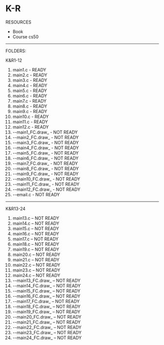 # K-R
RESOURCES
- Book
- Course cs50
  
-------------------------------------------------------------------------------------------------------------------------------------------------------------------------------------------------------------------------------

FOLDERS:

K&R1-12
  1. main1.c - READY
  2. main2.c - READY
  3. main3.c - READY
  4. main4.c - READY
  5. main5.c - READY
  6. main6.c - READY
  7. main7.c - READY
  8. main8.c - READY
  9. main9.c - READY
  10. main10.c - READY
  11. main11.c - READY
  12. main12.c - READY
  13. --main1_FC.draw_ - NOT READY
  14. --main2_FC.draw_ - NOT READY
  15. --main3_FC.draw_ - NOT READY
  16. --main4_FC.draw_ - NOT READY
  17. --main5_FC.draw_ - NOT READY
  18. --main6_FC.draw_ - NOT READY
  19. --main7_FC.draw_ - NOT READY
  20. --main8_FC.draw_ - NOT READY
  21. --main9_FC.draw_ - NOT READY
  22. --main10_FC.draw_ - NOT READY
  23. --main11_FC.draw_ - NOT READY
  24. --main12_FC.draw_ - NOT READY
  25. --email.c - NOT READY

-------------------------------------------------------------------------------------------------------------------------------------------------------------------------------------------------------------------------------
K&R13-24
  1. main13.c  – NOT READY
  2. main14.c  – NOT READY
  3. main15.c  – NOT READY
  4. main16.c  – NOT READY
  5. main17.c  – NOT READY
  6. main18.c  – NOT READY
  7. main19.c  – NOT READY
  8. main20.c  – NOT READY
  9. main21.c  – NOT READY
  10. main22.c  – NOT READY
  11. main23.c  – NOT READY
  12. main24.c  – NOT READY
  13.  --main13_FC.draw_  – NOT READY  
  14.  --main14_FC.draw_  – NOT READY  
  15.  --main15_FC.draw_  – NOT READY  
  16.  --main16_FC.draw_  – NOT READY  
  17.  --main17_FC.draw_  – NOT READY  
  18.  --main18_FC.draw_  – NOT READY  
  19.  --main19_FC.draw_  – NOT READY  
  20.  --main20_FC.draw_  – NOT READY  
  21.  --main21_FC.draw_  – NOT READY  
  22.  --main22_FC.draw_  – NOT READY  
  23.  --main23_FC.draw_  – NOT READY  
  24.  --main24_FC.draw_  – NOT READY
